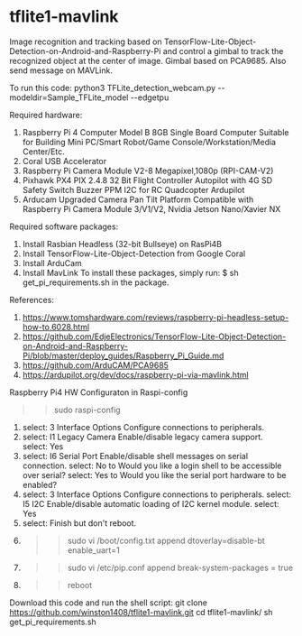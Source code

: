 # tflite1-mavlink
Image recognition and tracking based on TensorFlow-Lite-Object-Detection-on-Android-and-Raspberry-Pi and control a gimbal to track the recognized object at the center of image.  Gimbal based on PCA9685.  Also send message on MAVLink.

To run this code:
python3 TFLite_detection_webcam.py --modeldir=Sample_TFLite_model --edgetpu

Required hardware:
1)  Raspberry Pi 4 Computer Model B 8GB Single Board Computer Suitable for Building Mini PC/Smart Robot/Game Console/Workstation/Media Center/Etc.
2)  Coral USB Accelerator
3)  Raspberry Pi Camera Module V2-8 Megapixel,1080p (RPI-CAM-V2)
4)  Pixhawk PX4 PIX 2.4.8 32 Bit Flight Controller Autopilot with 4G SD Safety Switch Buzzer PPM I2C for RC Quadcopter Ardupilot
5)  Arducam Upgraded Camera Pan Tilt Platform Compatible with Raspberry Pi Camera Module 3/V1/V2, Nvidia Jetson Nano/Xavier NX

Required software packages:
1)  Install Rasbian Headless (32-bit Bullseye) on RasPi4B
2)  Install TensorFlow-Lite-Object-Detection from Google Coral
3)  Install ArduCam
4)  Install MavLink
To install these packages, simply run:
  $ sh get_pi_requirements.sh in the package.

References:
1)  https://www.tomshardware.com/reviews/raspberry-pi-headless-setup-how-to,6028.html
2)  https://github.com/EdjeElectronics/TensorFlow-Lite-Object-Detection-on-Android-and-Raspberry-Pi/blob/master/deploy_guides/Raspberry_Pi_Guide.md
3)  https://github.com/ArduCAM/PCA9685
4)  https://ardupilot.org/dev/docs/raspberry-pi-via-mavlink.html

Raspberry Pi4 HW Configuraton in Raspi-config
>> sudo raspi-config
1)  select: 3 Interface Options    Configure connections to peripherals.
2)  select: I1 Legacy Camera Enable/disable legacy camera support.  
    select: Yes
3)  select: I6 Serial Port Enable/disable shell messages on serial connection.
    select: No to Would you like a login shell to be accessible over serial?
    select: Yes to Would you like the serial port hardware to be enabled?
4)  select: 3 Interface Options    Configure connections to peripherals.
    select: I5 I2C Enable/disable automatic loading of I2C kernel module.
    select: Yes
5)  select: Finish but don't reboot.
6)  >> sudo vi /boot/config.txt append
    dtoverlay=disable-bt
    enable_uart=1
7)  >> sudo vi /etc/pip.conf append
    break-system-packages = true
8)  >> reboot

Download this code and run the shell script:
git clone https://github.com/winston1408/tflite1-mavlink.git
cd tflite1-mavlink/
sh get_pi_requirements.sh
